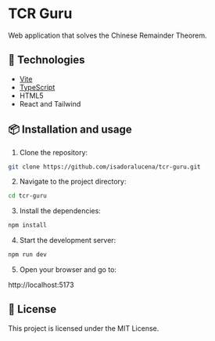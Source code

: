 # TCR Guru

Web application that solves the Chinese Remainder Theorem.

## 🚀 Technologies

- [Vite](https://vitejs.dev/)
- [TypeScript](https://www.typescriptlang.org/)
- HTML5
- React and Tailwind

## 📦 Installation and usage

1. Clone the repository:

```bash
git clone https://github.com/isadoralucena/tcr-guru.git
```
2. Navigate to the project directory:

```bash
cd tcr-guru
```

3. Install the dependencies:

```bash
npm install
```

4. Start the development server:

```bash
npm run dev
```

5. Open your browser and go to:

http://localhost:5173

## 📝 License
This project is licensed under the MIT License.
